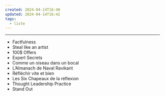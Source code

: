 ```yaml
---
created: 2024-04-14T16:40
updated: 2024-04-14T16:42
tags:
  - liste
---
```

---
- Factfulness
- Steal like an artist
- 100$ Offers
- Expert Secrets
- Comme un oiseau dans un bocal
- L’Almanach de Naval Ravikant
- Réfléchir vite et bien
- Les Six Chapeaux de la réflexion
- Thought Leadership Practice
- Stand Out